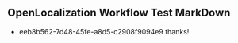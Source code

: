 ## OpenLocalization Workflow Test MarkDown
* eeb8b562-7d48-45fe-a8d5-c2908f9094e9 thanks!

<!--HONumber=Jul16_HO2-->


